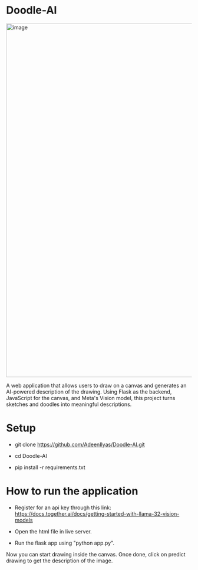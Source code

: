 # Doodle-AI


<img width="959" alt="image" src="https://github.com/user-attachments/assets/c3808e87-9d61-41e5-a713-f34890e35ddf" />

A web application that allows users to draw on a canvas and generates an AI-powered description of the drawing. Using Flask as the backend, JavaScript for the canvas, and Meta's Vision model, this project turns sketches and doodles into meaningful descriptions. 

# Setup 

- git clone https://github.com/AdeenIlyas/Doodle-AI.git

- cd Doodle-AI

- pip install -r requirements.txt

# How to run the application

- Register for an api key through this link: https://docs.together.ai/docs/getting-started-with-llama-32-vision-models

- Open the html file in live server.

- Run the flask app using "python app.py".

Now you can start drawing inside the canvas. Once done, click on predict drawing to get the description of the image.





